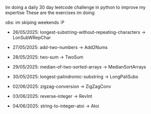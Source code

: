 Im doing a daily 30 day leetcode challenge in python to improve my expertise
These are the exercises im doing

  obs: im skiping weekends :P


- 26/05/2025: longest-substring-without-repeating-characters -> LonSubWRepChar

- 27/05/2025: add-two-numbers -> Add2Nums

- 28/05/2025: two-sum -> TwoSum

- 29/05/2025: median-of-two-sorted-arrays -> MedianSortArrays

- 30/05/2025: longest-palindromic-substring -> LongPaliSubs

- 02/06/2025: zigzag-conversion -> ZigZagConv

- 03/06/2025: reverse-integer -> RevInt

- 04/06/2025: string-to-integer-atoi -> Atoi